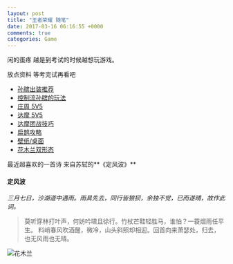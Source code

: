 ```yaml
---
layout: post
title: "王者荣耀 随笔"
date: 2017-03-16 06:16:55 +0000
comments: true
categories: Game
---
```


闲的蛋疼 越是到考试的时候越想玩游戏。

放点资料 等考完试再看吧

* [孙膑出装推荐](http://pvp.qq.com/webplat/info/news_version3/15592/15748/15749/15753/m12014/201510/392239.shtml)
* [控制流孙膑的玩法](http://www.askci.com/news/life/20160415/1617116373.shtml)
* [庄周 5V5](http://www.18touch.com/zz201601.html)
* [达摩 5V5](https://gl.baidu.com/view/4b2683acb307e87101f696f5)
* [达摩团战技巧](https://gl.baidu.com/view/f81081aff242336c1fb95e10)
* [扁鹊攻略](http://www.18touch.com/wzry11062.html)
* [壁纸/桌面](http://pvp.qq.com/web201605/wallpaper.shtml)
* [花木兰双形态](http://www.18touch.com/wangzherongyaohu1489456737.html)

最近超喜欢的一首诗 来自苏轼的**《定风波》**

#### 定风波

*三月七日，沙湖道中遇雨。雨具先去，同行皆狼狈，余独不觉，已而遂晴，故作此词。*

>莫听穿林打叶声，何妨吟啸且徐行。竹杖芒鞋轻胜马，谁怕？一蓑烟雨任平生。
料峭春风吹酒醒，微冷，山头斜照却相迎。回首向来萧瑟处，归去，也无风雨也无晴。

![花木兰](http://qn.18touch.com/uploads/20170314/1489461226139718.png)
